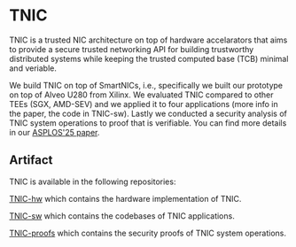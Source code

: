 # TNIC

TNIC is a trusted NIC architecture on top of hardware accelarators that aims to provide a secure trusted networking API for building trustworthy distributed systems while keeping the trusted computed base (TCB) minimal and veriable.

We build TNIC on top of SmartNICs, i.e., specifically we built our prototype on top of Alveo U280 from Xilinx. We evaluated TNIC compared to other TEEs (SGX, AMD-SEV) and we applied it to four applications (more info in the paper, the code in TNIC-sw). Lastly we conducted a security analysis of TNIC system operations to proof that is verifiable.
You can find more details in our [ASPLOS'25 paper](TBA).


## Artifact

TNIC is available in the following repositories:

[TNIC-hw]([TBA](https://github.com/TUM-DSE/TNIC-hw.git)) which contains the hardware implementation of TNIC.

[TNIC-sw]([TBA](https://github.com/TUM-DSE/TNIC-sw.git)) which contains the codebases of TNIC applications.

[TNIC-proofs]([TBA](https://github.com/TUM-DSE/TNIC-sw.git)) which contains the security proofs of TNIC system operations.
